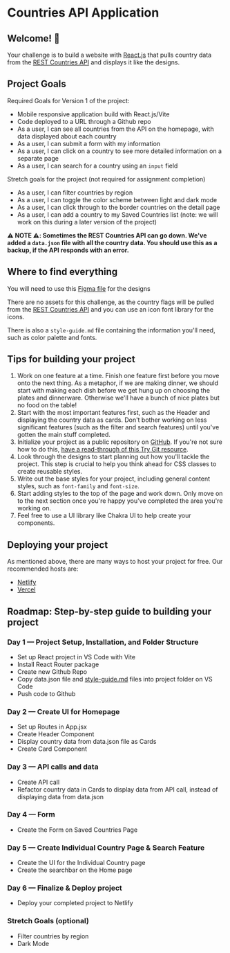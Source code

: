# Countries API Application

## Welcome! 👋

Your challenge is to build a website with [React.js](https://reactjs.org) that pulls country data from the [REST Countries API](https://restcountries.com) and displays it like the designs.

## Project Goals 

Required Goals for Version 1 of the project:

- Mobile responsive application build with React.js/Vite
- Code deployed to a URL through a Github repo
- As a user, I can see all countries from the API on the homepage, with data displayed about each country
- As a user, I can submit a form with my information
- As a user, I can click on a country to see more detailed information on a separate page
- As a user, I can search for a country using an `input` field

Stretch goals for the project (not required for assignment completion)
- As a user, I can filter countries by region
- As a user, I can toggle the color scheme between light and dark mode
- As a user, I can click through to the border countries on the detail page
- As a user, I can add a country to my Saved Countries list (note: we will work on this during a later version of the project)


**⚠️ NOTE ⚠️: Sometimes the REST Countries API can go down. We've added a `data.json` file with all the country data. You should use this as a backup, if the API responds with an error.**

## Where to find everything

You will need to use this [Figma file](https://www.figma.com/design/YuEMNteoQic0h6RRiYprpV/Countries-API-Project?m=auto&t=C9b6FsfUdPspzaqu-1) for the designs

There are no assets for this challenge, as the country flags will be pulled from the [REST Countries API](https://restcountries.com) and you can use an icon font library for the icons.

There is also a `style-guide.md` file containing the information you'll need, such as color palette and fonts.

## Tips for building your project
1. Work on one feature at a time. Finish one feature first before you move onto the next thing. As a metaphor, if we are making dinner, we should start with making each dish before we get hung up on choosing the plates and dinnerware. Otherwise we'll have a bunch of nice plates but no food on the table!
2. Start with the most important features first, such as the Header and displaying the country data as cards. Don't bother working on less significant features (such as the filter and search features) until you've gotten the main stuff completed. 
3. Initialize your project as a public repository on [GitHub](https://github.com/). If you're not sure how to do this, [have a read-through of this Try Git resource](https://try.github.io/).
4. Look through the designs to start planning out how you'll tackle the project. This step is crucial to help you think ahead for CSS classes to create reusable styles.
5. Write out the base styles for your project, including general content styles, such as `font-family` and `font-size`.
6. Start adding styles to the top of the page and work down. Only move on to the next section once you're happy you've completed the area you're working on.
7. Feel free to use a UI library like Chakra UI to help create your components.

## Deploying your project

As mentioned above, there are many ways to host your project for free. Our recommended hosts are:

- [Netlify](https://www.netlify.com/)
- [Vercel](https://vercel.com/)

## Roadmap: Step-by-step guide to building your project

### Day 1 — Project Setup, Installation, and Folder Structure
  - Set up React project in VS Code with Vite
  - Install React Router package
  - Create new Github Repo
  - Copy data.json file and [style-guide.md](http://style-guide.md) files into project folder on VS Code
  - Push code to Github
    
### Day 2 — Create UI for Homepage
  - Set up Routes in App.jsx
  - Create Header Component
  - Display country data from data.json file as Cards
  - Create Card Component
    
### Day 3 — API calls and data
  - Create API call
  - Refactor country data in Cards to display data from API call, instead of displaying data from data.json
    
### Day 4 — Form
  - Create the Form on Saved Countries Page
    
### Day 5 — Create Individual Country Page & Search Feature
  - Create the UI for the Individual Country page
  - Create the searchbar on the Home page

### Day 6 — Finalize & Deploy project
  - Deploy your completed project to Netlify

### Stretch Goals (optional)
  - Filter countries by region
  - Dark Mode
